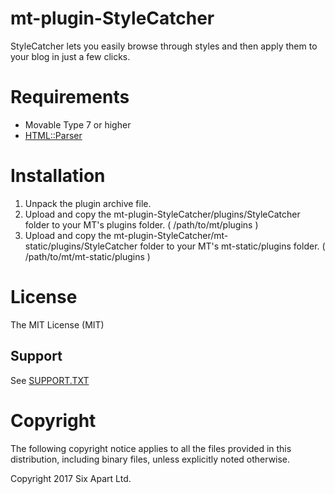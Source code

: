 # mt-plugin-StyleCatcher

StyleCatcher lets you easily browse through styles and then apply them to your blog in just a few clicks.

# Requirements

* Movable Type 7 or higher
* [HTML::Parser](https://metacpan.org/pod/HTML::Parser)

# Installation

1. Unpack the plugin archive file.
1. Upload and copy the mt-plugin-StyleCatcher/plugins/StyleCatcher folder to your MT's plugins folder. ( /path/to/mt/plugins )
1. Upload and copy the mt-plugin-StyleCatcher/mt-static/plugins/StyleCatcher folder to your MT's mt-static/plugins folder. ( /path/to/mt/mt-static/plugins )

# License

The MIT License (MIT)

## Support

See [SUPPORT.TXT](SUPPORT.txt)

# Copyright

The following copyright notice applies to all the files provided in this distribution, including binary files, unless explicitly noted otherwise.

Copyright 2017 Six Apart Ltd.

